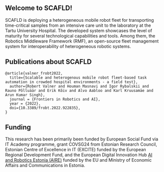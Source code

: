 ## Welcome to SCAFLD!

SCAFLD is deploying a heterogeneous mobile robot fleet for transporting time-critical samples from an intensive care unit to the laboratory at the Tartu University Hospital. The developed system showcases the level of maturity for several technological capabilities and tools. Among them, the Robotics Middleware Framework (RMF), an open-source fleet management system for interoperability of heterogeneous robotic systems.

## Publications about SCAFLD
```
@article{valner_frobt2022,
  title={Scalable and heterogenous mobile robot fleet-based task automation in crowded hospital environments - a field test},
  author={Robert Valner and Houman Masnavi and Igor Rybalskii and Rauno Põlluäär and Erik Kõiv and Alvo Aabloo and Karl Kruusamäe and Arun Kumar Singh},
  journal = {Frontiers in Robotics and AI},
  year = {2022},
  doi={10.3389/frobt.2022.922835},
}
```

## Funding

This research has been primarily been funded by European Social Fund via IT Academy programme, grant COVSG24 from Estonian Research Council, Estonian Centre of Excellence in IT (EXCITE) funded by the European Regional Development Fund, and the European Digital Innovation Hub [AI and Robotics Estonia (AIRE)](https://aire-edih.eu/) funded by the EU and Ministry of Economic Affairs and Communications in Estonia.
